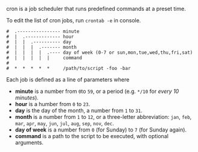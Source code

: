 cron is a job scheduler that runs predefined commands at a preset time.

To edit the list of cron jobs, run `crontab -e` in console.

```
#  .---------------- minute
#  |  .------------- hour
#  |  |  .---------- day
#  |  |  |  .------- month 
#  |  |  |  |  .---- day of week (0-7 or sun,mon,tue,wed,thu,fri,sat)
#  |  |  |  |  |     command
#
#  *  *  *  *  *     /path/to/script -foo -bar
```

Each job is defined as a line of parameters where

- **minute** is a number from `0`to `59`, or a period (e.g. `*/10` for _every 10 minutes_).
- **hour** is a humber from `0` to `23`.
- **day** is the day of the month, a number from `1` to `31`.
- **month** is a number from `1` to `12`, or a three-letter abbreviation: `jan`, `feb`, `mar`, `apr`, `may`, `jun`, `jul`, `aug`, `sep`, `nov`, `dec`.
- **day of week** is a number from `0` (for Sunday) to `7` (for Sunday again).
- **command** is a path to the script to be executed, with optional arguments.

